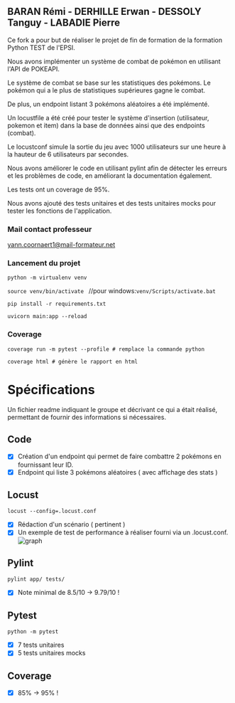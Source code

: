 ## BARAN Rémi - DERHILLE Erwan - DESSOLY Tanguy - LABADIE Pierre 

Ce fork a pour but de réaliser le projet de fin de formation de la formation Python TEST de l'EPSI.

Nous avons implémenter un système de combat de pokémon en utilisant l'API de POKEAPI.

Le système de combat se base sur les statistiques des pokémons. Le pokémon qui a le plus de statistiques supérieures gagne le combat.

De plus, un endpoint listant 3 pokémons aléatoires a été implémenté.

Un locustfile a été créé pour tester le système d'insertion (utilisateur, pokemon et item) dans la base de données ainsi que des endpoints (combat).

Le locustconf simule la sortie du jeu avec 1000 utilisateurs sur une heure à la hauteur de 6 utilisateurs par secondes.

Nous avons améliorer le code en utilisant pylint afin de détecter les erreurs et les problèmes de code, en améliorant la documentation également.

Les tests ont un coverage de 95%.

Nous avons ajouté des tests unitaires et des tests unitaires mocks pour tester les fonctions de l'application.

### Mail contact professeur
yann.coornaert1@mail-formateur.net


### Lancement du projet
```python -m virtualenv venv```

```source venv/bin/activate ``` //pour windows:```venv/Scripts/activate.bat ```

```pip install -r requirements.txt```

```uvicorn main:app --reload ```


### Coverage
```coverage run -m pytest --profile # remplace la commande python```

```coverage html # génère le rapport en html```

# Spécifications
Un fichier readme indiquant le groupe et décrivant ce qui a était réalisé, permettant de fournir des informations si nécessaires.

## Code
- [X] Création d'un endpoint qui permet de faire combattre 2 pokémons en fournissant leur ID.
- [X] Endpoint qui liste 3 pokémons aléatoires ( avec affichage des stats )

## Locust
```locust --config=.locust.conf```
- [X] Rédaction d'un scénario ( pertinent )
- [X] Un exemple de test de performance à réaliser fourni via un .locust.conf.
![graph](graph.png)

## Pylint
```pylint app/ tests/```
- [X] Note minimal de 8.5/10 -> 9.79/10 !

## Pytest
```python -m pytest```
- [X] 7 tests unitaires
- [X] 5 tests unitaires mocks

## Coverage
- [X] 85% -> 95% ! 